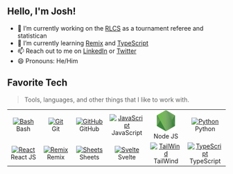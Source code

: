 ## Hello, I'm Josh!

- 🔭 I’m currently working on the [RLCS](https://liquipedia.net/rocketleague/Rocket_League_Championship_Series) as a tournament referee and statistican
- 🌱 I’m currently learning [Remix](https://remix.run/) and [TypeScript](https://www.typescriptlang.org/)
- 📫 Reach out to me on [LinkedIn](https://www.linkedin.com/in/JasherIO/) or [Twitter](https://twitter.com/JasherIO)
- 😄 Pronouns: He/Him

<!-- SourcE: https://github.com/suhailkakar/suhailkakar/blob/main/README.md -->
<h2 align="left" id="jasher-tech">Favorite Tech</h2>

> Tools, languages, and other things that I like to work with.

<table align="center">
  <tr>
    <td align="center" width="96">
      <a href="#jasher-tech">
        <img src="https://bashlogo.com/img/symbol/png/full_colored_dark.png" width="48" height="48" alt="Bash" />
      </a>
      <br>Bash
    </td>
    <td align="center" width="96">
      <a href="#jasher-tech" >
        <img src="https://upload.wikimedia.org/wikipedia/commons/thumb/3/3f/Git_icon.svg/1200px-Git_icon.svg.png" width="48" height="48" alt="Git" />
      </a>
      <br>Git
    </td>
    <td align="center" width="96">
      <a href="#jasher-tech">
        <img src="https://github.githubassets.com/images/modules/site/icons/footer/github-mark.svg" width="48" height="48" alt="GitHub" />
      </a>
      <br>GitHub
    </td>
    <td align="center" width="96">
      <a href="#jasher-tech">
        <img src="https://upload.wikimedia.org/wikipedia/commons/thumb/9/99/Unofficial_JavaScript_logo_2.svg/1024px-Unofficial_JavaScript_logo_2.svg.png" width="48" height="48" alt="JavaScript" />
      </a>
      <br>JavaScript
    </td>
    <td align="center" width="96">
      <a href="#jasher-tech">
        <img src="https://raw.githubusercontent.com/github/explore/80688e429a7d4ef2fca1e82350fe8e3517d3494d/topics/nodejs/nodejs.png" width="48" height="48" alt="Node JS" />
      </a>
      <br>Node JS
    </td>
    <td align="center" width="96">
      <a href="#jasher-tech">
        <img src="https://upload.wikimedia.org/wikipedia/commons/thumb/c/c3/Python-logo-notext.svg/1200px-Python-logo-notext.svg.png" width="48" height="48" alt="Python" />
      </a>
      <br>Python
    </td>
  </tr>
  
  <tr>
    <td align="center" width="96">
      <a href="#jasher-tech">
        <img src="https://brandlogos.net/wp-content/uploads/2020/09/react-logo.png" width="48" height="48" alt="React" />
      </a>
      <br>React JS
    </td>
    <td align="center" width="96">
      <a href="#jasher-tech">
        <!-- Source: https://drive.google.com/drive/u/0/folders/1pbHnJqg8Y1ATs0Oi8gARH7wccJGv4I2c / https://imgur.com/5u9iyzx -->
        <img src="https://i.imgur.com/5u9iyzx.png" width="48" height="48" alt="Remix" />
      </a>
      <br>Remix
    </td>
     <td align="center" width="96">
      <a href="#jasher-tech">
        <!-- Source: https://about.google/brand-resource-center/logos-list/ -->
        <img src="https://lh3.googleusercontent.com/yCF7mTvXRF_EhDf7Kun5_-LMYTbD2IL-stx_D97EzpACfhpGjY_Frx8NZw63rSn2dME0v8-Im49Mh16htvPAGmEOMhiTxDZzo6rB7MY" width="48" height="48" alt="Sheets" />
      </a>
      <br>Sheets
    </td>
    <td align="center" width="96">
      <a href="#jasher-tech">
        <img src="https://svelte.dev/svelte-logo.svg" width="48" height="48" alt="Svelte" />
      </a>
      <br>Svelte
    </td>
    <td align="center" width="96">
      <a href="#jasher-tech">
        <img src="https://tailwindcss.com/_next/static/media/tailwindcss-mark.79614a5f61617ba49a0891494521226b.svg" width="48" height="48" alt="TailWind" />
      </a>
      <br>TailWind
    </td>
    <td align="center" width="96">
      <a href="#jasher-tech">
        <img src="https://upload.wikimedia.org/wikipedia/commons/thumb/4/4c/Typescript_logo_2020.svg/1200px-Typescript_logo_2020.svg.png" width="48" height="48" alt="TypeScript" />
      </a>
      <br>TypeScript
    </td>
  </tr>
    
</table>

<!--
**JasherIO/JasherIO** is a ✨ _special_ ✨ repository because its `README.md` (this file) appears on your GitHub profile.

Here are some ideas to get you started:

- 🔭 I’m currently working on ...
- 🌱 I’m currently learning ...
- 👯 I’m looking to collaborate on ...
- 🤔 I’m looking for help with ...
- 💬 Ask me about ...
- 📫 How to reach me: ...
- 😄 Pronouns: ...
- ⚡ Fun fact: ...
-->
